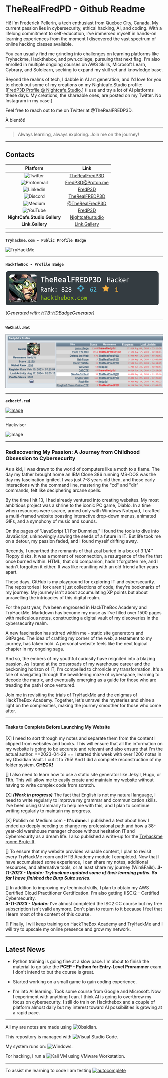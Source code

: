 # TheRealFredPD - Github Readme

Hi! I'm Frederick Pellerin, a tech enthusiast from Quebec City, Canada. My current passion lies in cybersecurity, ethical hacking, AI, and coding. With a lifelong commitment to self-education, I've immersed myself in hands-on learning experiences from the moment I discovered the vast spectrum of online hacking classes available.

You can usually find me grinding into challenges on learning platforms like Tryhackme, Hackthebox, and pwn.college, pursuing that next flag. I'm also enrolled in multiple ongoing courses on AWS Skills, Microsoft Learn, Cybrary, and Sololearn, seeking to expand my skill set and knowledge base.

Beyond the realms of tech, I dabble in AI art generation, and I'd love for you to check out some of my creations on my Nightcafe.Studio profile: [[FredP3D Profile @ Nightcafe.Studio](https://creator.nightcafe.studio/u/Fredp3d).]
(I use and try a lot of AI platforms these days. My creations, the shareable ones, are posted on my Twitter.  No Instagram in my case.)

Feel free to reach out to me on Twitter at @TheRealFREDP3D.

À bientôt!

---

> Always learning, always exploring. Join me on the journey!

---

## Contacts

|  Platform                                                                                                             |              Link                                                       |
|  :---------------------------------------------------------------------------------------------------------------:    |  :-------------------------------------------------------------------:  |
|  ![Twitter](https://img.shields.io/badge/Twitter-%231DA1F2.svg?style=for-the-badge&logo=Twitter&logoColor=white)      |  [TheRealFredP3D](https://twitter.com/TheRealFREDP3D)                   | 
|  ![Protonmail](https://img.shields.io/badge/ProtonMail-8B89CC?style=for-the-badge&logo=protonmail&logoColor=white)    |  [FredP3D@Proton.me](mailto:fredp3d@proton.me)                          | 
|  ![Linkedin](https://img.shields.io/badge/linkedin-%230077B5.svg?style=for-the-badge&logo=linkedin&logoColor=white)   |  [FredP3D](https://linkedin.com/in/FredP3D)                             |
|  ![Discord](https://img.shields.io/badge/Discord-%235865F2.svg?style=for-the-badge&logo=discord&logoColor=white)      |  [TheRealFREDP3D](https://discordhub.com/profile/1050577907296256070)   |
|  ![Medium](https://img.shields.io/badge/Medium-12100E?style=for-the-badge&logo=medium&logoColor=white)                |  [@TheRealFredP3D](https://medium.com/@TheRealFREDP3D)                  |  
|  ![YouTube](https://img.shields.io/badge/YouTube-%23FF0000.svg?style=for-the-badge&logo=YouTube&logoColor=white)      |  [FredP3D](https://www.youtube.com/@FredP3D)                            |
|  **NightCafe.Studio Gallery**                                                                                         |  [Nightcafe.studio](https://nightcafe.studio/u/FredP3D)                 |
|  **Link.Gallery**                                                                                                     |  [Link.Gallery](https://link.gallery/therealfredp3d)                    |

---

**`Tryhackme.com - Public Profile Badge`**

<img src="https://tryhackme-badges.s3.amazonaws.com/FREDP3D.png" alt="TryHackMe">

---

**`HackTheBox - Profile Badge`**

![HacktheBox Profile Badge](_attachement/HacktheBox%20-%20Profile.png)

*(Generated with: [HTB-HDBadgeGenerator](https://github.com/Flangvik/HTB-HDBadgeGenerator))*

---

**`WeChall.Net`**  

![WeChall Profile](_attachement/WeChall-Profile.png)

---

**`echoctf.red`**

[![image](https://echoctf.red/profile/1282669/badge)](https://echoctf.red/profile/1282669/badge)

---

Hackviser

![image](https://github.com/user-attachments/assets/1207313c-54e0-4c6e-9ea5-4c7aac20d2f1)

---


### Rediscovering My Passion: A Journey from Childhood Obsession to Cybersecurity

As a kid, I was drawn to the world of computers like a moth to a flame. The day my father brought home an IBM Clone 386 running MS-DOS was the day my fascination ignited. I was just 7-8 years old then, and those early interactions with the command line, mastering the "cd" and "dir" commands, felt like deciphering arcane spells.

By the time I hit 13, I had already ventured into creating websites. My most ambitious project was a shrine to the iconic PC game, Diablo. In a time when resources were scarce, armed only with Windows Notepad, I crafted a multi-framed website boasting interactive drop-down menus, animated GIFs, and a symphony of music and sounds.

On the pages of "JavaScript 1.1 For Dummies," I found the tools to dive into JavaScript, unknowingly sowing the seeds of a future in IT. But life took me on a detour, my passion faded, and I found myself drifting away.

Recently, I unearthed the remnants of that zeal buried in a box of 3 1/4'' Floppy disks. It was a moment of reconnection, a resurgence of the fire that once burned within. HTML, that old companion, hadn't forgotten me, and I hadn't forgotten it either. It was like reuniting with an old friend after years apart.

These days, GitHub is my playground for exploring IT and cybersecurity. The repositories I fork aren't just collections of code; they're bookmarks of my journey. My journey isn't about accumulating XP points but about unravelling the intricacies of this digital realm.

For the past year, I've been engrossed in HackTheBox Academy and TryHackMe. Markdown has become my muse as I've filled over 1500 pages with meticulous notes, constructing a digital vault of my discoveries in the cybersecurity realm.

A new fascination has stirred within me - static site generators and GitPages. The idea of crafting my corner of the web, a testament to my journey, has taken hold. A personal website feels like the next logical chapter in my ongoing saga.

And so, the embers of my youthful curiosity have reignited into a blazing passion. As I stand at the crossroads of my warehouse career and the beckoning horizon of IT, I'm compelled to chronicle my transformation. It's a tale of navigating through the bewildering maze of cyberspace, learning to decode the matrix, and eventually emerging as a guide for those who are treading the path I once ventured.

Join me in revisiting the trials of TryHackMe and the enigmas of HackTheBox Academy. Together, let's unravel the mysteries and shine a light on the complexities, making the journey smoother for those who come after.

---

#### Tasks to Complete Before Launching My Website

[X] I need to sort through my notes and separate them from the content I clipped from websites and books. This will ensure that all the information on my website is going to be accurate and relevant and also ensure that I'm the actual author.  ==2023-04-29 == I started this week with over 1200 notes in my Obsidian Vault.  I cut it to 795!  And I did a complete reconstruction of my folder system.  **CHECK!**

[] I also need to learn how to use a static site generator like Jekyll, Hugo, or 11th. This will allow me to easily create and maintain my website without having to write complex code from scratch.

[X] ***(Work in progress)*** The fact that English is not my natural language, I need to write regularly to improve my grammar and communication skills. I've been using Grammarly to help me with this, and I plan to continue writing regularly to maintain my progress.  

[X] Publish on Medium.com - **It's done.** I published a text about how I ended up deeply needing to change my professional path and how a 38-year-old warehouse manager choose without hesitation IT and Cybersecurity as a dream life.  I also published a write-up for the [Tryhackme room: Brute-It](https://tryhackme.com/room/bruteit).

[] To ensure that my website provides valuable content, I plan to revisit every TryHackMe room and HTB Academy module I completed. Now that I have accumulated some experience,  I can share my notes, additional resources, and alternative tools, or at least share my journey (Win&Fails).
***3-11-2023 - Update: Tryhackme updated some of their learning paths. So far I have finished the Burp Suite series.***

[] In addition to improving my technical skills, I plan to obtain my AWS Certified Cloud Practitioner Certification. I'm also getting (ISC)2 - Certified Cybersecurity.  
***3-11-2023 - Update:*** I've almost completed the ISC2 CC course but my free subscription isn't valid anymore. Don't plan to return to it because I feel that I learn most of the content of this course.

[] Finally, I will keep training on HackTheBox Academy and TryHackMe and I will try to upscale my online presence and grow my network.

---

## Latest News

- Python training is going fine at a slow pace. I'm about to finish the material to go take the **PCEP - Python for Entry-Level Prorammer** exam. I don't intend to but the course is great. 
   
- Started working on a small game to gain coding experience. 

- I'm into AI learning. Took some course from Google and Microsoft. Now I experiment with anything I can. I think AI is going to overthrow my focus on cybersecurity. I still do train on Hackthebox and a couple of platform almost daily but my interest toward AI possibilities is growing at a rapid pace.

---

All my are notes are made using ![Obsidian](https://img.shields.io/badge/Obsidian-%23483699.svg?style=for-the-badge&logo=obsidian&logoColor=white).

This repository is managed with ![Visual Studio Code](https://img.shields.io/badge/Visual%20Studio%20Code-0078d7.svg?style=for-the-badge&logo=visual-studio-code&logoColor=white).

My system runs on: ![Windows](https://img.shields.io/badge/Windows-0078D6?style=for-the-badge&logo=windows&logoColor=white).

For hacking, I run a ![Kali](https://img.shields.io/badge/Kali-268BEE?style=for-the-badge&logo=kalilinux&logoColor=white) VM using VMware Workstation.

---

To assist me learning to code I am testing [![autocomplete](https://codeium.com/badges/user/therealfredp3d/autocomplete)](https://codeium.com/profile/therealfredp3d)
